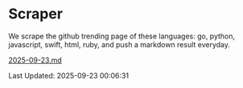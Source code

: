 # Scraper

We scrape the github trending page of these languages: go, python, javascript, swift, html, ruby, and push a markdown result everyday.

[2025-09-23.md](https://github.com/henson/Scraper/blob/master/2025-09-23.md)

Last Updated: 2025-09-23 00:06:31